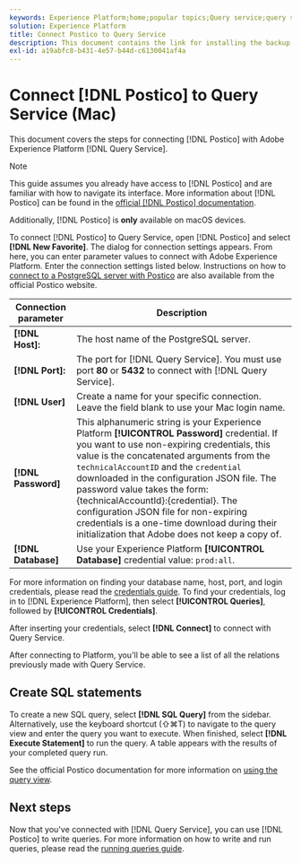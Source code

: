 ```yaml
---
keywords: Experience Platform;home;popular topics;Query service;query service;postico;Postico;connect to query service;
solution: Experience Platform
title: Connect Postico to Query Service
description: This document contains the link for installing the backup client Postico for Adobe Experience Platform Query Service.
exl-id: a19abfc8-b431-4e57-b44d-c6130041af4a
---
```

# Connect [!DNL Postico] to Query Service (Mac)

This document covers the steps for connecting [!DNL Postico] with Adobe Experience Platform [!DNL Query Service].

>[!NOTE]
>
> This guide assumes you already have access to [!DNL Postico] and are familiar with how to navigate its interface. More information about [!DNL Postico] can be found in the [official [!DNL Postico] documentation](https://eggerapps.at/postico/docs).
> 
> Additionally, [!DNL Postico] is **only** available on macOS devices.

To connect [!DNL Postico] to Query Service, open [!DNL Postico] and select **[!DNL New Favorite]**. The dialog for connection settings appears. From here, you can enter parameter values to connect with Adobe Experience Platform. Enter the connection settings listed below. Instructions on how to [connect to a PostgreSQL server with Postico](https://eggerapps.at/postico/docs/v1.5.21/favorite-window.html) are also available from the official Postico website.

| Connection parameter  | Description |
|---|---|
| **[!DNL Host]:** | The host name of the PostgreSQL server. |
| **[!DNL Port]:** | The port for [!DNL Query Service]. You must use port **80** or **5432** to connect with [!DNL Query Service].|
| **[!DNL User]** | Create a name for your specific connection. Leave the field blank to use your Mac login name. |
| **[!DNL Password]** | This alphanumeric string is your Experience Platform **[!UICONTROL Password]** credential. If you want to use non-expiring credentials, this value is the concatenated arguments from the `technicalAccountID` and the `credential` downloaded in the configuration JSON file. The password value takes the form: {technicalAccountId}:{credential}. The configuration JSON file for non-expiring credentials is a one-time download during their initialization that Adobe does not keep a copy of. |
| **[!DNL Database]** | Use your Experience Platform **[!UICONTROL Database]** credential value: `prod:all`.|

For more information on finding your database name, host, port, and login credentials, please read the [credentials guide](../ui/credentials.md). To find your credentials, log in to [!DNL Experience Platform], then select **[!UICONTROL Queries]**, followed by **[!UICONTROL Credentials]**.

After inserting your credentials, select **[!DNL Connect]** to connect with Query Service.

After connecting to Platform, you'll be able to see a list of all the relations previously made with Query Service.

## Create SQL statements

To create a new SQL query, select **[!DNL SQL Query]** from the sidebar. Alternatively, use the keyboard shortcut (⇧⌘T) to navigate to the query view and enter the query you want to execute. When finished, select **[!DNL Execute Statement]** to run the query. A table appears with the results of your completed query run.

See the official Postico documentation for more information on [using the query view](https://eggerapps.at/postico/docs/v1.3.1/sql-query-view.html). 

## Next steps

Now that you've connected with [!DNL Query Service], you can use [!DNL Postico] to write queries. For more information on how to write and run queries, please read the [running queries guide](../best-practices/writing-queries.md).
